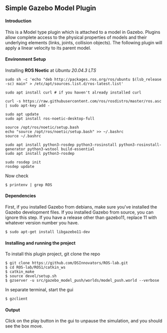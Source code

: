 ## Simple Gazebo Model Plugin 

#### Introduction

This is a Model type plugin which is attached to a model in Gazebo.
Plugins allow complete access to the physical properties of models and their underlying elements (links, joints, collision objects). The following plugin will apply a linear velocity to its parent model.


#### Environment Setup
Installing **ROS Noetic** at *Ubuntu 20.04.3 LTS*
    
    sudo sh -c 'echo "deb http://packages.ros.org/ros/ubuntu $(lsb_release -sc) main" > /etc/apt/sources.list.d/ros-latest.list'
    
    sudo apt install curl # if you haven't already installed curl
     
    curl -s https://raw.githubusercontent.com/ros/rosdistro/master/ros.asc | sudo apt-key add -
     
    sudo apt update
    sudo apt install ros-noetic-desktop-full
     
    source /opt/ros/noetic/setup.bash
    echo "source /opt/ros/noetic/setup.bash" >> ~/.bashrc
    source ~/.bashrc
     
    sudo apt install python3-rosdep python3-rosinstall python3-rosinstall-generator python3-wstool build-essential
    sudo apt install python3-rosdep
     
    sudo rosdep init
    rosdep update
 
Now check

    $ printenv | grep ROS


#### Dependencies
First, if you installed Gazebo from debians, make sure you've installed the Gazebo development files. If you installed Gazebo from source, you can ignore this step. If you have a release other than gazebo11, replace 11 with whatever version number you have.

    $ sudo apt-get install libgazebo11-dev
    


#### Installing and running the project
To install this plugin project, git clone the repo

    $ git clone https://github.com/DSInnovators/ROS-lab.git
    $ cd ROS-lab/ROS1/catkin_ws
    $ catkin_make
    $ source devel/setup.sh 
    $ gzserver -u src/gazebo_model_push/worlds/model_push.world --verbose       

In separate terminal, start the gui

    $ gzclient
   

#### Output
Click on the play button in the gui to unpause the simulation, and you should see the box move.
    

   


